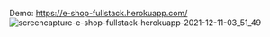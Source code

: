 Demo: https://e-shop-fullstack.herokuapp.com/
![screencapture-e-shop-fullstack-herokuapp-2021-12-11-03_51_49](https://user-images.githubusercontent.com/76748668/145645994-357dd138-28ae-4909-8f74-1c41554d1487.png)
